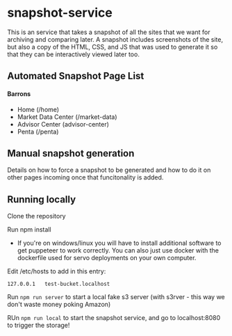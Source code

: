 # snapshot-service

This is an service that takes a snapshot of all the sites that we want for archiving and comparing later. A snapshot includes screenshots of the site, but also a copy of the HTML, CSS, and JS that was used to generate it so that they can be interactively viewed later too. 

## Automated Snapshot Page List

#### Barrons

* Home (/home)
* Market Data Center (/market-data)
* Advisor Center (advisor-center)
* Penta (/penta)

## Manual snapshot generation

Details on how to force a snapshot to be generated and how to do it on other pages incoming once that funcitonality is added. 

## Running locally

Clone the repository

Run npm install

* If you're on windows/linux you will have to install additional software to get puppeteer to work correctly. You can also just use docker with the dockerfile used for servo deployments on your own computer.

Edit /etc/hosts to add in this entry:
```
127.0.0.1   test-bucket.localhost
```

Run `npm run server` to start a local fake s3 server (with s3rver - this way we don't waste money poking Amazon)

RUn `npm run local` to start the snapshot service, and go to localhost:8080 to trigger the storage!
